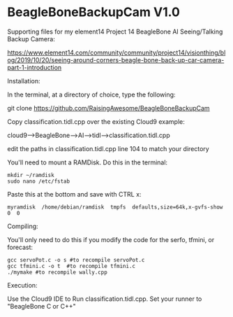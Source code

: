 # BeagleBoneBackupCam V1.0

  Supporting files for my element14 Project 14 BeagleBone AI Seeing/Talking Backup Camera:

  https://www.element14.com/community/community/project14/visionthing/blog/2019/10/20/seeing-around-corners-beagle-bone-back-up-car-camera-part-1-introduction

Installation:

In the terminal, at a directory of choice, type the following:

  git clone https://github.com/RaisingAwesome/BeagleBoneBackupCam

Copy classification.tidl.cpp over the existing Cloud9 example:

  cloud9-->BeagleBone-->AI-->tidl-->classification.tidl.cpp

  edit the paths in classification.tidl.cpp line 104 to match your directory

  You'll need to mount a RAMDisk.  Do this in the terminal:

    mkdir ~/ramdisk
    sudo nano /etc/fstab

Paste this at the bottom and save with CTRL x:

    myramdisk  /home/debian/ramdisk  tmpfs  defaults,size=64k,x-gvfs-show  0  0


Compiling:

You'll only need to do this if you modify the code for the serfo, tfmini, or forecast:

    gcc servoPot.c -o s #to recompile servoPot.c
    gcc tfmini.c -o t  #to recompile tfmini.c
    ./mymake #to recompile wally.cpp  

Execution:

Use the Cloud9 IDE to Run classification.tidl.cpp.  Set your runner to "BeagleBone C or C++"
